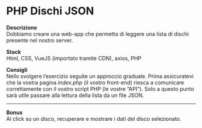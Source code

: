 # PHP Dischi JSON

**Descrizione**<br>
Dobbiamo creare una web-app che permetta di leggere una lista di dischi presente nel nostro server.

**Stack**<br>
Html, CSS, VueJS (importato tramite CDN), axios, PHP

**Consigli**<br>
Nello svolgere l’esercizio seguite un approccio graduale.
Prima assicuratevi che la vostra pagina _index.php_ (il vostro front-end) riesca a comunicare correttamente con il vostro script PHP (le vostre “API”).
Solo a questo punto sarà utile passare alla lettura della lista da un file JSON.

---

**Bonus**<br>
Al click su un disco, recuperare e mostrare i dati del disco selezionato.
